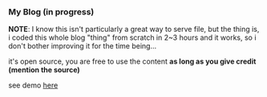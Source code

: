 ### My Blog (in progress)

**NOTE**: I know this isn't particularly a great way to serve file, but the thing is, i coded this whole blog "thing" from scratch in 2~3 hours and it works, so i don't bother improving it for the time being...

it's open source, you are free to use the content **as long as you give credit (mention the source)**

see demo [here](https://celyes.gituhub.io/blog)